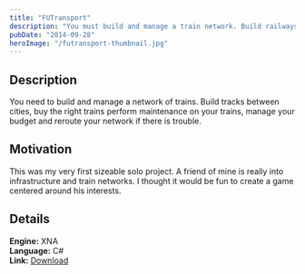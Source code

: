 ```yaml
---
title: "FUTransport"
description: "You must build and manage a train network. Build railways and trains and try to optimize your train schedule."
pubDate: "2014-09-28"
heroImage: "/futransport-thumbnail.jpg"
---
```


<!--content-->

## Description

You need to build and manage a network of trains. Build tracks between cities, buy the right trains perform maintenance on your trains, manage your budget and reroute your network if there is trouble.

## Motivation

This was my very first sizeable solo project. A friend of mine is really into infrastructure and train networks. I thought it would be fun to create a game centered around his interests.

## Details


**Engine:** XNA  
**Language:** C#  
**Link:** [Download](http://gamejolt.com/games/futransport/33035)
